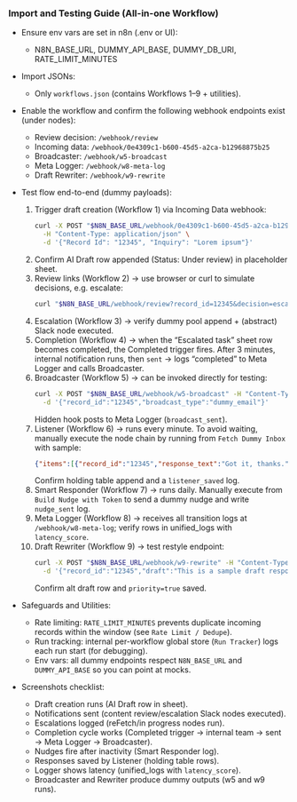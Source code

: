 ### Import and Testing Guide (All-in-one Workflow)

- Ensure env vars are set in n8n (.env or UI):
  - N8N_BASE_URL, DUMMY_API_BASE, DUMMY_DB_URI, RATE_LIMIT_MINUTES

- Import JSONs:
  - Only `workflows.json` (contains Workflows 1–9 + utilities).

- Enable the workflow and confirm the following webhook endpoints exist (under nodes):
  - Review decision: `/webhook/review`
  - Incoming data: `/webhook/0e4309c1-b600-45d5-a2ca-b12968875b25`
  - Broadcaster: `/webhook/w5-broadcast`
  - Meta Logger: `/webhook/w8-meta-log`
  - Draft Rewriter: `/webhook/w9-rewrite`

- Test flow end-to-end (dummy payloads):
  1) Trigger draft creation (Workflow 1) via Incoming Data webhook:
     ```bash
     curl -X POST "$N8N_BASE_URL/webhook/0e4309c1-b600-45d5-a2ca-b12968875b25" \
       -H "Content-Type: application/json" \
       -d '{"Record Id": "12345", "Inquiry": "Lorem ipsum"}'
     ```
  2) Confirm AI Draft row appended (Status: Under review) in placeholder sheet.
  3) Review links (Workflow 2) → use browser or curl to simulate decisions, e.g. escalate:
     ```bash
     curl "$N8N_BASE_URL/webhook/review?record_id=12345&decision=escalate"
     ```
  4) Escalation (Workflow 3) → verify dummy pool append + (abstract) Slack node executed.
  5) Completion (Workflow 4) → when the “Escalated task” sheet row becomes completed, the Completed trigger fires. After 3 minutes, internal notification runs, then `sent` → logs “completed” to Meta Logger and calls Broadcaster.
  6) Broadcaster (Workflow 5) → can be invoked directly for testing:
     ```bash
     curl -X POST "$N8N_BASE_URL/webhook/w5-broadcast" -H "Content-Type: application/json" \
       -d '{"record_id":"12345","broadcast_type":"dummy_email"}'
     ```
     Hidden hook posts to Meta Logger (`broadcast_sent`).
  7) Listener (Workflow 6) → runs every minute. To avoid waiting, manually execute the node chain by running from `Fetch Dummy Inbox` with sample:
     ```json
     {"items":[{"record_id":"12345","response_text":"Got it, thanks.","response_tier":"standard"}]}
     ```
     Confirm holding table append and a `listener_saved` log.
  8) Smart Responder (Workflow 7) → runs daily. Manually execute from `Build Nudge with Token` to send a dummy nudge and write `nudge_sent` log.
  9) Meta Logger (Workflow 8) → receives all transition logs at `/webhook/w8-meta-log`; verify rows in unified_logs with `latency_score`.
  10) Draft Rewriter (Workflow 9) → test restyle endpoint:
      ```bash
      curl -X POST "$N8N_BASE_URL/webhook/w9-rewrite" -H "Content-Type: application/json" \
        -d '{"record_id":"12345","draft":"This is a sample draft response."}'
      ```
      Confirm alt draft row and `priority=true` saved.

- Safeguards and Utilities:
  - Rate limiting: `RATE_LIMIT_MINUTES` prevents duplicate incoming records within the window (see `Rate Limit / Dedupe`).
  - Run tracking: internal per-workflow global store (`Run Tracker`) logs each run start (for debugging).
  - Env vars: all dummy endpoints respect `N8N_BASE_URL` and `DUMMY_API_BASE` so you can point at mocks.

- Screenshots checklist:
  - Draft creation runs (AI Draft row in sheet).
  - Notifications sent (content review/escalation Slack nodes executed).
  - Escalations logged (reFetch/in progress nodes run).
  - Completion cycle works (Completed trigger → internal team → sent → Meta Logger → Broadcaster).
  - Nudges fire after inactivity (Smart Responder log).
  - Responses saved by Listener (holding table rows).
  - Logger shows latency (unified_logs with `latency_score`).
  - Broadcaster and Rewriter produce dummy outputs (w5 and w9 runs).


